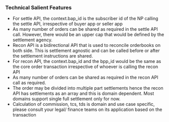 ### Technical Salient Features

- For settle API, the context.bap_id is the subscriber id of the NP calling the settle API, irrespective of buyer app or seller app
- As many number of orders can be shared as required in the settle API call. However, there would be an upper cap that would be defined by the settlement agency.
- Recon API is a bidirectional API that is used to reconcile orderbooks on both side. This is settlement agnostic and can be called before or after the settlement instructions are shared.
- For recon API, the context.bap_id and the bpp_id would be the same as the core order transaction irrespective of whoever is calling the recon API
- As many number of orders can be shared as required in the recon API call as required.
- The order may be divided into multiple part settlements hence the recon API has settlements as an array and this is domain dependent. Most domains support single full settlement only for now.
- Calculation of commission, tcs, tds is domain and use case specific, please consult your legal/ finance teams on its application based on the transaction
